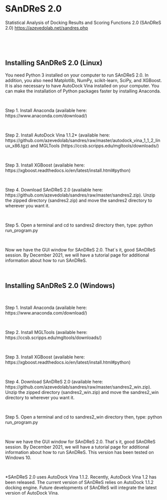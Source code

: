 # SAnDReS 2.0
Statistical Analysis of Docking Results and Scoring Functions 2.0 (SAnDReS 2.0)
https://azevedolab.net/sandres.php
<P>&nbsp;</P>
<P>&nbsp;</P>
<H2>Installing SAnDReS 2.0 (Linux)</H2>  
You need Python 3 installed on your computer to run SAnDReS 2.0. In addition, you also need Matplotlib, NumPy, scikit-learn, SciPy, and XGBoost. It is also necessary to have AutoDock Vina installed on your computer. You can make the installation of Python packages faster by installing Anaconda. 
<P>&nbsp;</P>
Step 1. Install Anaconda (available here: https://www.anaconda.com/download/)
<P>&nbsp;</P>
Step 2. Install AutoDock Vina 1.1.2* (available here: https://github.com/azevedolab/sandres/raw/master/autodock_vina_1_1_2_linux_x86.tgz) and MGLTools (https://ccsb.scripps.edu/mgltools/downloads/)
<P>&nbsp;</P>
Step 3. Install XGBoost (available here: https://xgboost.readthedocs.io/en/latest/install.html#python)
<P>&nbsp;</P>
Step 4. Download SAnDReS 2.0 (available here: https://github.com/azevedolab/sandres/raw/master/sandres2.zip). Unzip the zipped directory (sandres2.zip) and move the sandres2 directory to wherever you want it.
<P>&nbsp;</P>
Step 5. Open a terminal and cd to sandres2 directory then, type: python run_program.py 
<P>&nbsp;</P>
Now we have the GUI window for SAnDReS 2.0. That´s it, good SAnDReS session. By December 2021, we will have a tutorial page for additional information about how to run SAnDReS.
<P>&nbsp;</P>
<H2>Installing SAnDReS 2.0 (Windows)</H2>  
<P>&nbsp;</P>
Step 1. Install Anaconda (available here: https://www.anaconda.com/download/)
<P>&nbsp;</P>
Step 2. Install MGLTools (available here: https://ccsb.scripps.edu/mgltools/downloads/)
<P>&nbsp;</P>
Step 3. Install XGBoost (available here: https://xgboost.readthedocs.io/en/latest/install.html#python)
<P>&nbsp;</P>
Step 4. Download SAnDReS 2.0 (available here: https://github.com/azevedolab/sandres/raw/master/sandres2_win.zip). Unzip the zipped directory (sandres2_win.zip) and move the sandres2_win directory to wherever you want it.
<P>&nbsp;</P>
Step 5. Open a terminal and cd to sandres2_win directory then, type: python run_program.py 
<P>&nbsp;</P>
Now we have the GUI window for SAnDReS 2.0. That´s it, good SAnDReS session. By December 2021, we will have a tutorial page for additional information about how to run SAnDReS. This version has been tested on Windows 10.
<P>&nbsp;</P>
<P>*SAnDReS 2.0 uses AutoDock Vina 1.1.2. Recently, AutoDock Vina 1.2 has been released. The current version of SAnDReS relies on AutoDock 1.1.2 docking engine. Future developments of SAnDReS will integrate the latest version of AutoDock Vina.</P>
